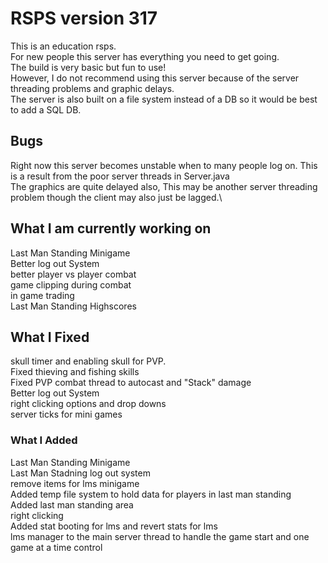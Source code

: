 # RSPS version 317
This is an education rsps.\
For new people this server has everything you need to get going.\
The build is very basic but fun to use!\
However, I do not recommend using this server because of the server threading problems and graphic delays.\
The server is also built on a file system instead of a DB so it would be best to add a SQL DB.
 
## Bugs
Right now this server becomes unstable when to many people log on. This is a result from the poor server threads in Server.java\
The graphics are quite delayed also, This may be another server threading problem though the client may also just be lagged.\

## What I am currently working on
Last Man Standing Minigame\
Better log out System\
better player vs player combat\
game clipping during combat\
in game trading\
Last Man Standing Highscores

## What I Fixed
skull timer and enabling skull for PVP.\
Fixed thieving and fishing skills\
Fixed PVP combat thread to autocast and "Stack" damage\
Better log out System\
right clicking options and drop downs\
server ticks for mini games

### What I Added
Last Man Standing Minigame\
Last Man Stadning log out system\
remove items for lms minigame\
Added temp file system to hold data for players in last man standing\
Added last man standing area\
right clicking\
Added stat booting for lms and revert stats for lms\
lms manager to the main server thread to handle the game start and one game at a time control
